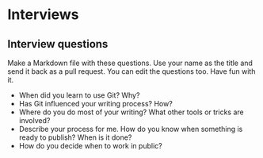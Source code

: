 # Interviews

## Interview questions

Make a Markdown file with these questions. Use your name as the title and send it back as a pull request. You can edit the questions too. Have fun with it.

* When did you learn to use Git? Why?
* Has Git influenced your writing process? How?
* Where do you do most of your writing? What other tools or tricks are involved?
* Describe your process for me. How do you know when something is ready to publish? When is it done?
* How do you decide when to work in public?